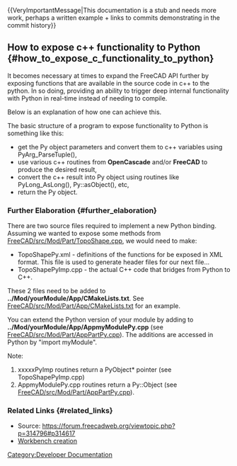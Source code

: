 
{{VeryImportantMessage|This documentation is a stub and needs more work, perhaps a written example + links to commits demonstrating in the commit history}}

## How to expose c++ functionality to Python {#how_to_expose_c_functionality_to_python}

It becomes necessary at times to expand the FreeCAD API further by exposing functions that are available in the source code in c++ to the python. In so doing, providing an ability to trigger deep internal functionality with Python in real-time instead of needing to compile.

Below is an explanation of how one can achieve this.

The basic structure of a program to expose functionality to Python is something like this:

-   get the Py object parameters and convert them to c++ variables using PyArg_ParseTuple(),
-   use various c++ routines from **OpenCascade** and/or **FreeCAD** to produce the desired result,
-   convert the c++ result into Py object using routines like PyLong_AsLong(), Py::asObject(), etc,
-   return the Py object.

### Further Elaboration {#further_elaboration}

There are two source files required to implement a new Python binding. Assuming we wanted to expose some methods from [FreeCAD/src/Mod/Part/TopoShape.cpp](https://github.com/FreeCAD/FreeCAD/blob/master/src/Mod/Part/TopoShape.cpp), we would need to make:

-   TopoShapePy.xml - definitions of the functions for be exposed in XML format. This file is used to generate header files for our next file\...
-   TopoShapePyImp.cpp - the actual C++ code that bridges from Python to C++.

These 2 files need to be added to **../Mod/yourModule/App/CMakeLists.txt**. See [FreeCAD/src/Mod/Part/App/CMakeLists.txt](https://github.com/FreeCAD/FreeCAD/blob/master/src/Mod/Part/App/AppPartPy.cpp) for an example.

You can extend the Python version of your module by adding to **../Mod/yourModule/App/AppmyModulePy.cpp** (see [FreeCAD/src/Mod/Part/AppPartPy.cpp](https://github.com/FreeCAD/FreeCAD/blob/master/src/Mod/Part/App/AppPartPy.cpp)). The additions are accessed in Python by \"import myModule\".

Note:

1.  xxxxxPyImp routines return a PyObject* pointer (see TopoShapePyImp.cpp)
2.  AppmyModulePy.cpp routines return a Py::Object (see [FreeCAD/src/Mod/Part/AppPartPy.cpp](https://github.com/FreeCAD/FreeCAD/blob/master/src/Mod/Part/App/AppPartPy.cpp)).

### Related Links {#related_links}

-   Source: <https://forum.freecadweb.org/viewtopic.php?p=314796#p314617>
-   [Workbench creation](Workbench_creation.md)

[Category:Developer Documentation](Category:Developer_Documentation.md)
